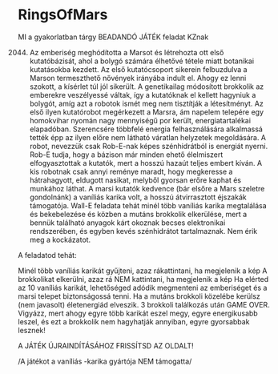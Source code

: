 # RingsOfMars
MI a gyakorlatban tárgy BEADANDÓ JÁTÉK feladat KZnak

2044. Az emberiség meghódította a Marsot és létrehozta ott első kutatóbázisát, ahol a bolygó számára élhetővé tétele miatt botanikai kutatásokba kezdett. Az első kutatócsoport sikerein felbuzdulva a Marson termeszthető nővények irányába indult el. Ahogy ez lenni szokott, a kísérlet túl jól sikerült. A genetikailag módosított brokkolik az emberekre veszélyessé váltak, így a kutatóknak el kellett hagyniuk a bolygót, amíg azt a robotok ismét meg nem tisztítják a létesítményt.
Az első ilyen kutatórobot megérkezett a Marsra, ám napelem telepére egy homokvihar nyomán nagy mennyiségű por került, energiatartalékai elapadóban. Szerencsére többfelé energia felhasználására alkalmassá tették épp az ilyen előre nem látható váratlan helyzetek megoldására. A robot, nevezzük csak Rob-E-nak képes szénhidrátból is energiát nyerni. Rob-E tudja, hogy a bázison már minden ehető élelmiszert elfogyasztottak a kutatók, mert a hosszú hazaút teljes embert kíván. A kis robotnak csak annyi reménye maradt, hogy megkeresse a hátrahagyott, eldugott nasikat, melyből gyorsan erőre kaphat és munkához láthat. A marsi kutatók kedvence (bár elsőre a Mars szeletre gondolnánk) a vaníliás karika volt, a hosszú átvirrasztott éjszakák támogatója. Wall-E feladata tehát minél több vaníliás karika megtalálása és bekebelezése és közben a mutáns brokkolik elkerülése, mert a bennük található anyagok kárt okoznak becses elektronikai rendszerében, és egyben kevés szénhidrátot tartalmaznak. Nem érik meg a kockázatot.

A feladatod tehát:

Minél több vaníliás karikát gyűjteni, azaz rákattintani, ha megjelenik a kép
A brokkolikat elkerülni, azaz rá NEM kattintani, ha megjelenik a kép
Ha elérted az 10 vaníliás karikát, lehetőséged adódik megmenteni az emberiséget és a marsi telepet biztonságossá tenni.
Ha a mutáns brokkoli közelébe kerülsz (nem javasolt) életenergiád elveszik. 3 brokkoli találkozás után GAME OVER.
Vigyázz, mert ahogy egyre több karikát eszel megy, egyre energikusabb leszel, és ezt a brokkolik nem hagyhatják annyiban, egyre gyorsabbak lesznek!

A JÁTÉK ÚJRAINDÍTÁSÁHOZ FRISSÍTSD AZ OLDALT!

/A játékot a vaníliás -karika gyártója NEM támogatta/
